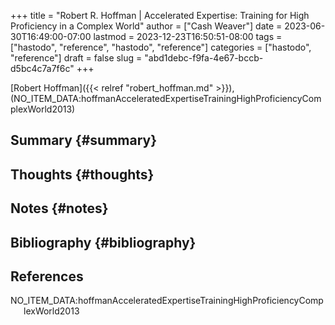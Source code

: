 +++
title = "Robert R. Hoffman | Accelerated Expertise: Training for High Proficiency in a Complex World"
author = ["Cash Weaver"]
date = 2023-06-30T16:49:00-07:00
lastmod = 2023-12-23T16:50:51-08:00
tags = ["hastodo", "reference", "hastodo", "reference"]
categories = ["hastodo", "reference"]
draft = false
slug = "abd1debc-f9fa-4e67-bccb-d5bc4c7a7f6c"
+++

[Robert Hoffman]({{< relref "robert_hoffman.md" >}}), (NO_ITEM_DATA:hoffmanAcceleratedExpertiseTrainingHighProficiencyComplexWorld2013)


## Summary {#summary}


## Thoughts {#thoughts}


## Notes {#notes}


## Bibliography {#bibliography}

## References

<style>.csl-entry{text-indent: -1.5em; margin-left: 1.5em;}</style><div class="csl-bib-body">
  <div class="csl-entry">NO_ITEM_DATA:hoffmanAcceleratedExpertiseTrainingHighProficiencyComplexWorld2013</div>
</div>
